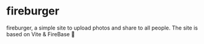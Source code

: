 # fireburger
fireburger, a simple site to upload photos and share to all people. The site is based on Vite &amp; FireBase 🍂
